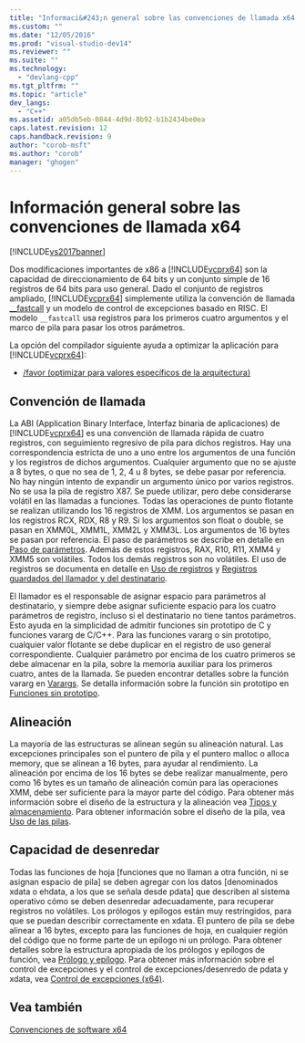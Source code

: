 ```yaml
---
title: "Informaci&#243;n general sobre las convenciones de llamada x64 | Microsoft Docs"
ms.custom: ""
ms.date: "12/05/2016"
ms.prod: "visual-studio-dev14"
ms.reviewer: ""
ms.suite: ""
ms.technology: 
  - "devlang-cpp"
ms.tgt_pltfrm: ""
ms.topic: "article"
dev_langs: 
  - "C++"
ms.assetid: a05db5eb-0844-4d9d-8b92-b1b2434be0ea
caps.latest.revision: 12
caps.handback.revision: 9
author: "corob-msft"
ms.author: "corob"
manager: "ghogen"
---
```

# Informaci&#243;n general sobre las convenciones de llamada x64
[!INCLUDE[vs2017banner](../assembler/inline/includes/vs2017banner.md)]

Dos modificaciones importantes de x86 a [!INCLUDE[vcprx64](../assembler/inline/includes/vcprx64_md.md)] son la capacidad de direccionamiento de 64 bits y un conjunto simple de 16 registros de 64 bits para uso general.  Dado el conjunto de registros ampliado, [!INCLUDE[vcprx64](../assembler/inline/includes/vcprx64_md.md)] simplemente utiliza la convención de llamada [\_\_fastcall](../cpp/fastcall.md) y un modelo de control de excepciones basado en RISC.  El modelo `__fastcall` usa registros para los primeros cuatro argumentos y el marco de pila para pasar los otros parámetros.  
  
 La opción del compilador siguiente ayuda a optimizar la aplicación para [!INCLUDE[vcprx64](../assembler/inline/includes/vcprx64_md.md)]:  
  
-   [\/favor \(optimizar para valores específicos de la arquitectura\)](../build/reference/favor-optimize-for-architecture-specifics.md)  
  
## Convención de llamada  
 La ABI \(Application Binary Interface, Interfaz binaria de aplicaciones\) de [!INCLUDE[vcprx64](../assembler/inline/includes/vcprx64_md.md)] es una convención de llamada rápida de cuatro registros, con seguimiento regresivo de pila para dichos registros.  Hay una correspondencia estricta de uno a uno entre los argumentos de una función y los registros de dichos argumentos.  Cualquier argumento que no se ajuste a 8 bytes, o que no sea de 1, 2, 4 u 8 bytes, se debe pasar por referencia.  No hay ningún intento de expandir un argumento único por varios registros.  No se usa la pila de registro X87.  Se puede utilizar, pero debe considerarse volátil en las llamadas a funciones.  Todas las operaciones de punto flotante se realizan utilizando los 16 registros de XMM.  Los argumentos se pasan en los registros RCX, RDX, R8 y R9.  Si los argumentos son float o double, se pasan en XMM0L, XMM1L, XMM2L y XMM3L.  Los argumentos de 16 bytes se pasan por referencia.  El paso de parámetros se describe en detalle en [Paso de parámetros](../build/parameter-passing.md).  Además de estos registros, RAX, R10, R11, XMM4 y XMM5 son volátiles.  Todos los demás registros son no volátiles.  El uso de registros se documenta en detalle en [Uso de registros](../build/register-usage.md) y [Registros guardados del llamador y del destinatario](../build/caller-callee-saved-registers.md).  
  
 El llamador es el responsable de asignar espacio para parámetros al destinatario, y siempre debe asignar suficiente espacio para los cuatro parámetros de registro, incluso si el destinatario no tiene tantos parámetros.  Esto ayuda en la simplicidad de admitir funciones sin prototipo de C y funciones vararg de C\/C\+\+.  Para las funciones vararg o sin prototipo, cualquier valor flotante se debe duplicar en el registro de uso general correspondiente.  Cualquier parámetro por encima de los cuatro primeros se debe almacenar en la pila, sobre la memoria auxiliar para los primeros cuatro, antes de la llamada.  Se pueden encontrar detalles sobre la función vararg en [Varargs](../build/varargs.md).  Se detalla información sobre la función sin prototipo en [Funciones sin prototipo](../build/unprototyped-functions.md).  
  
## Alineación  
 La mayoría de las estructuras se alinean según su alineación natural.  Las excepciones principales son el puntero de pila y el puntero malloc o alloca memory, que se alinean a 16 bytes, para ayudar al rendimiento.  La alineación por encima de los 16 bytes se debe realizar manualmente, pero como 16 bytes es un tamaño de alineación común para las operaciones XMM, debe ser suficiente para la mayor parte del código.  Para obtener más información sobre el diseño de la estructura y la alineación vea [Tipos y almacenamiento](../build/types-and-storage.md).  Para obtener información sobre el diseño de la pila, vea [Uso de las pilas](../build/stack-usage.md).  
  
## Capacidad de desenredar  
 Todas las funciones de hoja \[funciones que no llaman a otra función, ni se asignan espacio de pila\] se deben agregar con los datos \[denominados xdata o ehdata, a los que se señala desde pdata\] que describen al sistema operativo cómo se deben desenredar adecuadamente, para recuperar registros no volátiles.  Los prólogos y epílogos están muy restringidos, para que se puedan describir correctamente en xdata.  El puntero de pila se debe alinear a 16 bytes, excepto para las funciones de hoja, en cualquier región del código que no forme parte de un epílogo ni un prólogo.  Para obtener detalles sobre la estructura apropiada de los prólogos y epílogos de función, vea [Prólogo y epílogo](../build/prolog-and-epilog.md).  Para obtener más información sobre el control de excepciones y el control de excepciones\/desenredo de pdata y xdata, vea [Control de excepciones \(x64\)](../build/exception-handling-x64.md).  
  
## Vea también  
 [Convenciones de software x64](../build/x64-software-conventions.md)
